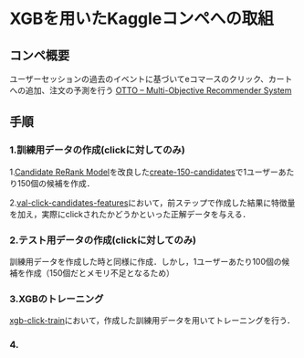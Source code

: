 # XGBを用いたKaggleコンペへの取組
## コンペ概要
ユーザーセッションの過去のイベントに基づいてeコマースのクリック、カートへの追加、注文の予測を行う
[OTTO – Multi-Objective Recommender System](https://www.kaggle.com/competitions/otto-recommender-system/overview)

## 手順
### 1.訓練用データの作成(clickに対してのみ)
 1.[Candidate ReRank Model](https://www.kaggle.com/code/cdeotte/candidate-rerank-model-lb-0-575)を改良した[create-150-candidates](https://github.com/yutakakunn/Kaggle/blob/master/create-150-candidates.ipynb)で1ユーザーあたり150個の候補を作成．

 2.[val-click-candidates-features](https://github.com/yutakakunn/Kaggle/blob/master/val-click-candidates-features.ipynb)において，前ステップで作成した結果に特徴量を加え，実際にclickされたかどうかといった正解データを与える．
### 2.テスト用データの作成(clickに対してのみ)
訓練用データを作成した時と同様に作成．しかし，1ユーザーあたり100個の候補を作成（150個だとメモリ不足となるため）

### 3.XGBのトレーニング
[xgb-click-train](https://github.com/yutakakunn/Kaggle/blob/master/xgb-click-train.ipynb)において，作成した訓練用データを用いてトレーニングを行う．

### 4.
